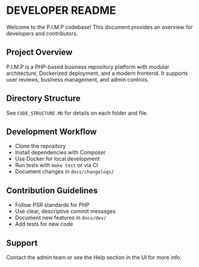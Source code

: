 # DEVELOPER README

Welcome to the P.I.M.P codebase! This document provides an overview for developers and contributors.

## Project Overview
P.I.M.P is a PHP-based business repository platform with modular architecture, Dockerized deployment, and a modern frontend. It supports user reviews, business management, and admin controls.

## Directory Structure
See `CODE_STRUCTURE.MD` for details on each folder and file.

## Development Workflow
- Clone the repository
- Install dependencies with Composer
- Use Docker for local development
- Run tests with `make test` or via CI
- Document changes in `docs/changelogs/`

## Contribution Guidelines
- Follow PSR standards for PHP
- Use clear, descriptive commit messages
- Document new features in `docs/dev/`
- Add tests for new code

## Support
Contact the admin team or see the Help section in the UI for more info.
